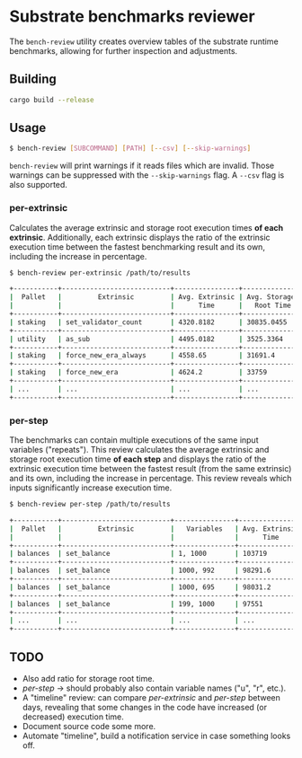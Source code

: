 # Substrate benchmarks reviewer

The `bench-review` utility creates overview tables of the substrate runtime benchmarks, allowing for further inspection and adjustments.

## Building

```bash
cargo build --release
```

## Usage

```bash
$ bench-review [SUBCOMMAND] [PATH] [--csv] [--skip-warnings]
```

`bench-review` will print warnings if it reads files which are invalid. Those warnings can be suppressed with the `--skip-warnings` flag. A `--csv` flag is also supported.

### per-extrinsic
Calculates the average extrinsic and storage root execution times **of each extrinsic**. Additionally, each extrinsic displays the ratio of the extrinsic execution time between the fastest benchmarking result and its own, including the increase in percentage.

```bash
$ bench-review per-extrinsic /path/to/results

+-----------+---------------------------+----------------+---------------+----------------+----------------+
|  Pallet   |         Extrinsic         | Avg. Extrinsic | Avg. Storage  | Extrinsic Time | Extrinsic Time |
|           |                           |      Time      |   Root Time   |  Ratio (1:x)   |  Increase (%)  |
+-----------+---------------------------+----------------+---------------+----------------+----------------+
| staking   | set_validator_count       | 4320.8182      | 30835.0455    | 1              | 0              |
+-----------+---------------------------+----------------+---------------+----------------+----------------+
| utility   | as_sub                    | 4495.0182      | 3525.3364     | 1.0403         | 4.0316         |
+-----------+---------------------------+----------------+---------------+----------------+----------------+
| staking   | force_new_era_always      | 4558.65        | 31691.4       | 1.055          | 5.5043         |
+-----------+---------------------------+----------------+---------------+----------------+----------------+
| staking   | force_new_era             | 4624.2         | 33759         | 1.0702         | 7.0214         |
+-----------+---------------------------+----------------+---------------+----------------+----------------+
| ...       | ...                       | ...            | ...           | ...            | ...            |
+-----------+---------------------------+----------------+---------------+----------------+----------------+
```

### per-step
The benchmarks can contain multiple executions of the same input variables ("repeats"). This review calculates the average extrinsic and storage root execution time **of each step** and displays the ratio of the extrinsic execution time between the fastest result (from the same extrinsic) and its own, including the increase in percentage. This review reveals which inputs significantly increase execution time.

```bash
$ bench-review per-step /path/to/results

+-----------+---------------------------+---------------+-----------------+----------------+----------------+----------------+-------------------+
|  Pallet   |         Extrinsic         |   Variables   | Avg. Extrinsic  |  Avg. Storage  | Extrinsic Time | Extrinsic Time | Storage Root Time |
|           |                           |               |      Time       |   Root Time    |  Ratio (1:x)   |  Increase (%)  |   Increase (%)    |
+-----------+---------------------------+---------------+-----------------+----------------+----------------+----------------+-------------------+
| balances  | set_balance               | 1, 1000       | 103719          | 74726.5        | 1.1081         | 10.814         | 17.2484           |
+-----------+---------------------------+---------------+-----------------+----------------+----------------+----------------+-------------------+
| balances  | set_balance               | 1000, 992     | 98291.6         | 69878.7        | 1.0502         | 5.0153         | 9.642             |
+-----------+---------------------------+---------------+-----------------+----------------+----------------+----------------+-------------------+
| balances  | set_balance               | 1000, 695     | 98031.2         | 70534.7        | 1.0474         | 4.7371         | 10.6713           |
+-----------+---------------------------+---------------+-----------------+----------------+----------------+----------------+-------------------+
| balances  | set_balance               | 199, 1000     | 97551           | 69578.4        | 1.0422         | 4.224          | 9.1708            |
+-----------+---------------------------+---------------+-----------------+----------------+----------------+----------------+-------------------+
| ...       | ...                       | ...           | ...             | ...            | ...            | ...            | ...               |
+-----------+---------------------------+---------------+-----------------+----------------+----------------+----------------+-------------------+
```

## TODO

- Also add ratio for storage root time.
- *per-step* -> should probably also contain variable names ("u", "r", etc.).
- A "timeline" review: can compare *per-extrinsic* and *per-step* between days, revealing that some changes in the code have increased (or decreased) execution time.
- Document source code some more.
- Automate "timeline", build a notification service in case something looks off.
